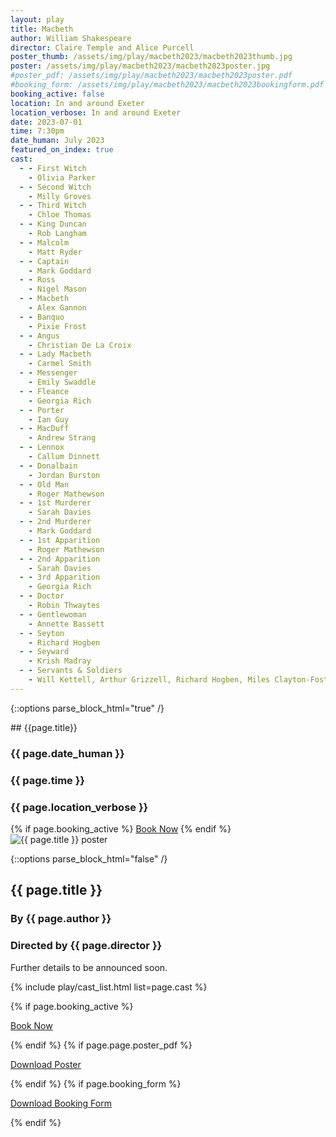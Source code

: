 ```yaml
---
layout: play
title: Macbeth
author: William Shakespeare
director: Claire Temple and Alice Purcell
poster_thumb: /assets/img/play/macbeth2023/macbeth2023thumb.jpg
poster: /assets/img/play/macbeth2023/macbeth2023poster.jpg
#poster_pdf: /assets/img/play/macbeth2023/macbeth2023poster.pdf
#booking_form: /assets/img/play/macbeth2023/macbeth2023bookingform.pdf
booking_active: false
location: In and around Exeter
location_verbose: In and around Exeter
date: 2023-07-01
time: 7:30pm
date_human: July 2023
featured_on_index: true
cast:
  - - First Witch
    - Olivia Parker
  - - Second Witch
    - Milly Groves
  - - Third Witch
    - Chloe Thomas
  - - King Duncan
    - Rob Langham
  - - Malcolm
    - Matt Ryder
  - - Captain
    - Mark Goddard
  - - Ross
    - Nigel Mason
  - - Macbeth
    - Alex Gannon
  - - Banquo
    - Pixie Frost
  - - Angus
    - Christian De La Croix
  - - Lady Macbeth
    - Carmel Smith
  - - Messenger
    - Emily Swaddle
  - - Fleance
    - Georgia Rich
  - - Porter
    - Ian Guy
  - - MacDuff
    - Andrew Strang
  - - Lennox
    - Callum Dinnett
  - - Donalbain
    - Jordan Burston
  - - Old Man
    - Roger Mathewson
  - - 1st Murderer
    - Sarah Davies
  - - 2nd Murderer
    - Mark Goddard
  - - 1st Apparition
    - Roger Mathewson
  - - 2nd Apparition
    - Sarah Davies
  - - 3rd Apparition
    - Georgia Rich
  - - Doctor
    - Robin Thwaytes
  - - Gentlewoman
    - Annette Bassett
  - - Seyton
    - Richard Hogben
  - - Seyward
    - Krish Madray
  - - Servants & Soldiers
    - Will Kettell, Arthur Grizzell, Richard Hogben, Miles Clayton-Foster and  Doug Thomson
---
```


{::options parse_block_html="true" /}

<div class="jumbotron">
## {{page.title}}
<h3> <i class="fas fa-calendar-alt"></i> {{ page.date_human }}</h3>
<h3> <i class="fas fa-clock"></i> {{ page.time }}</h3>
<h3> <i class="fas fa-map-marker-alt"></i> {{ page.location_verbose }}</h3>
{% if page.booking_active %}
<a class="btn btn-primary" href="{{ site.social_links.ticketsource }}" role="button">Book Now</a>
{% endif %}
</div>

<div class="row text-center">
<div class="col-1">
</div>
<div class="col-10">
<img class="img-fluid" src="{{ page.poster | relative_url }}" alt="{{ page.title }} poster" />
</div>
<div class="col-1">
</div>
</div>

{::options parse_block_html="false" /}

## {{ page.title }}
### By {{ page.author }}
### Directed by {{ page.director }}

Further details to be announced soon.

{% include play/cast_list.html list=page.cast %}

{% if page.booking_active %}
<p class="text-center"><a class="btn btn-primary" href="{{ site.social_links.ticketsource }}" role="button">Book Now</a></p>
{% endif %}
{% if page.page.poster_pdf %}
<p class="text-center"><a href="{{ page.poster_pdf | relative_url}}" role="button">Download Poster</a></p>
{% endif %}
{% if page.booking_form %}
<p class="text-center"><a href="{{ page.booking_form | relative_url }}" role="button">Download Booking Form</a></p>
{% endif %}
